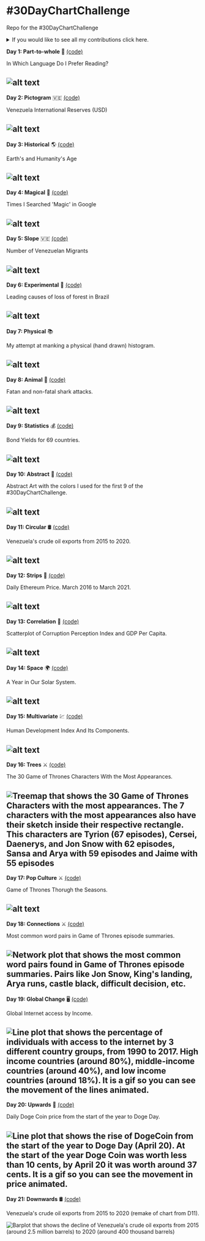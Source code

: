 # #30DayChartChallenge
Repo for the #30DayChartChallenge

<details>
  <summary>If you would like to see all my contributions click here.</summary>

<!-- toc -->
**Comparisons**
 - Day 1: [Part-to-whole 📘](https://github.com/luisfrein/-30DayChartChallenge/tree/master/1.%20Part-to-whole)
 - Day 2: [Pictogram 🇻🇪](https://github.com/luisfrein/-30DayChartChallenge/tree/master/2.%20Pictogram)
 - Day 3: [Historical 🌎](https://github.com/luisfrein/-30DayChartChallenge/tree/master/3.Historical)
 - Day 4: [Magical 🧙](https://github.com/luisfrein/-30DayChartChallenge/tree/master/4.Magical)
 - Day 5: [Slope 🇻🇪](https://github.com/luisfrein/-30DayChartChallenge/tree/master/5.Slope)
 - Day 6: [Experimental 🌳](https://github.com/luisfrein/-30DayChartChallenge/tree/master/6.Experimental)
 
 **Distributions**
 - Day 7: [Physical 📚](https://github.com/luisfrein/-30DayChartChallenge/tree/master/7.Physical)
 - Day 8: [Animal 🦈](https://github.com/luisfrein/-30DayChartChallenge/tree/master/8.Animal)
 - Day 9: [Statistics 💰](https://github.com/luisfrein/-30DayChartChallenge/tree/master/9.Statistics)
 - Day 10: [Abstract 🎨](https://github.com/luisfrein/-30DayChartChallenge/tree/master/10.Abstract)
 - Day 11: [Circular 🛢️](https://github.com/luisfrein/-30DayChartChallenge/tree/master/11.Circular)
 - Day 12: [Strips 💱](https://github.com/luisfrein/-30DayChartChallenge/tree/master/12.Stripes)

 **Relationships**
 - Day 13: [Correlation 📈](https://github.com/luisfrein/-30DayChartChallenge/tree/master/13.Correlation)
 - Day 14: [Space 🌍](https://github.com/luisfrein/-30DayChartChallenge/tree/master/14.Space)
 - Day 15: [Multivariate 💹](https://github.com/luisfrein/-30DayChartChallenge/tree/master/15.Multivariate)
 - Day 16: [Trees ⚔️](https://github.com/luisfrein/-30DayChartChallenge/tree/master/16.%20Trees)
 - Day 17: [Pop Culture ⚔️](https://github.com/luisfrein/-30DayChartChallenge/tree/master/17.Pop%20Culture)
 - Day 18: [Connections ⚔️](https://github.com/luisfrein/-30DayChartChallenge/tree/master/18.Connections)
 
 **Time Series**
 - Day 19: [Global Change 🖥️](https://github.com/luisfrein/-30DayChartChallenge/tree/master/19.Global%20Change)
 - Day 20: [Upwards 🐶](https://github.com/luisfrein/-30DayChartChallenge/tree/master/D20.Upwards)
 - Day 21: [Downwards 🛢️](https://github.com/luisfrein/-30DayChartChallenge/tree/master/D21.Downwards)
<!-- tocstop -->
</details>


**Day 1: Part-to-whole** 📘 [(code)](https://github.com/luisfrein/-30DayChartChallenge/blob/master/1.%20Part-to-whole/1.%20Part-to-whole.R)

In Which Language Do I Prefer Reading?

![alt text](https://github.com/luisfrein/-30DayChartChallenge/blob/master/1.%20Part-to-whole/part-to-whole.png)
---

**Day 2: Pictogram** 🇻🇪 [(code)](https://github.com/luisfrein/-30DayChartChallenge/blob/master/2.%20Pictogram/2.%20Pictogram.R)

Venezuela International Reserves (USD)

![alt text](https://github.com/luisfrein/-30DayChartChallenge/blob/master/2.%20Pictogram/2Pictogram_English.png)
---

**Day 3: Historical** 🌎 [(code)](https://github.com/luisfrein/-30DayChartChallenge/blob/master/3.Historical/3.Historical.R)

Earth's and Humanity's Age

![alt text](https://github.com/luisfrein/-30DayChartChallenge/blob/master/3.Historical/3.Historical.png)
---

**Day 4: Magical** 🧙 [(code)](https://github.com/luisfrein/-30DayChartChallenge/blob/master/4.Magical/4.Magical.R)

Times I Searched 'Magic' in Google

![alt text](https://github.com/luisfrein/-30DayChartChallenge/blob/master/4.Magical/4.Magical.png)
---

**Day 5: Slope** 🇻🇪 [(code)](https://github.com/luisfrein/-30DayChartChallenge/blob/master/5.Slope/5.Slope.R)

Number of Venezuelan Migrants

![alt text](https://github.com/luisfrein/-30DayChartChallenge/blob/master/5.Slope/5.Slope.png)
---

**Day 6: Experimental** 🌳 [(code)](https://github.com/luisfrein/-30DayChartChallenge/blob/master/6.Experimental/W15_Deforestation.R)

Leading causes of loss of forest in Brazil

![alt text](https://github.com/luisfrein/R_Tidytuesday/blob/master/2021/W15_Deforestation/6.Experimental.png)
---

**Day 7: Physical** 📚

My attempt at manking a physical (hand drawn) histogram.

![alt text](https://github.com/luisfrein/-30DayChartChallenge/blob/master/7.Physical/7.Physical.jpg)
---

**Day 8: Animal** 🦈 [(code)](https://github.com/luisfrein/-30DayChartChallenge/blob/master/8.Animal/8.Animal.R)

Fatan and non-fatal shark attacks.

![alt text](https://github.com/luisfrein/-30DayChartChallenge/blob/master/8.Animal/8.Animal.png)
---

**Day 9: Statistics** 💰 [(code)](https://github.com/luisfrein/-30DayChartChallenge/blob/master/9.Statistics/9.Statistics.R)

Bond Yields for 69 countries.

![alt text](https://github.com/luisfrein/-30DayChartChallenge/blob/master/9.Statistics/yields.png)
---

**Day 10: Abstract** 🎨 [(code)](https://github.com/luisfrein/-30DayChartChallenge/blob/master/10.Abstract/10.Abstract.R)

Abstract Art with the colors I used for the first 9 of the #30DayChartChallenge.

![alt text](https://github.com/luisfrein/-30DayChartChallenge/blob/master/10.Abstract/10.Abstract.png)
---

**Day 11: Circular** 🛢️ [(code)](https://github.com/luisfrein/-30DayChartChallenge/blob/master/11.Circular/11.Circular.R)

Venezuela's crude oil exports from 2015 to 2020.

![alt text](https://github.com/luisfrein/-30DayChartChallenge/blob/master/11.Circular/11.Circular.png)
---

**Day 12: Strips** 💱 [(code)](https://github.com/luisfrein/-30DayChartChallenge/blob/master/12.Stripes/12.Stripes.R)

Daily Ethereum Price. March 2016 to March 2021.

![alt text](https://github.com/luisfrein/-30DayChartChallenge/blob/master/12.Stripes/12.Stripes.png)
---

**Day 13: Correlation** 💱 [(code)](https://github.com/luisfrein/-30DayChartChallenge/blob/master/13.Correlation/13.Correlation.R)

Scatterplot of Corruption Perception Index and GDP Per Capita.

![alt text](https://github.com/luisfrein/-30DayChartChallenge/blob/master/13.Correlation/13.Correlation.png)
---

**Day 14: Space** 🌍 [(code)](https://github.com/luisfrein/-30DayChartChallenge/blob/master/14.Space/14.Space.R)

A Year in Our Solar System.

![alt text](https://github.com/luisfrein/-30DayChartChallenge/blob/master/14.Space/14.Space.png)
---

**Day 15: Multivariate** 💹 [(code)](https://github.com/luisfrein/-30DayChartChallenge/blob/master/15.Multivariate/15.Multivariate.R)

Human Development Index And Its Components.

![alt text](https://github.com/luisfrein/-30DayChartChallenge/blob/master/15.Multivariate/15.Multivariate.png)
---

**Day 16: Trees** ⚔️ [(code)](https://github.com/luisfrein/R_Tidytuesday/blob/master/2021/W05_Plastic_Pollution/W05_Plastic_Pollution.R)

The 30 Game of Thrones Characters With the Most Appearances.

![Treemap that shows the 30 Game of Thrones Characters with the most appearances. The 7 characters with the most appearances also have their sketch inside their respective rectangle. This characters are Tyrion (67 episodes), Cersei, Daenerys, and Jon Snow with 62 episodes, Sansa and Arya with 59 episodes and Jaime with 55 episodes](https://github.com/luisfrein/-30DayChartChallenge/blob/master/16.%20Trees/D16.Trees2.png)
---

**Day 17: Pop Culture** ⚔️ [(code)](https://github.com/luisfrein/-30DayChartChallenge/blob/master/17.Pop%20Culture/17.Pop%20Culture.R)

Game of Thrones Thorugh the Seasons.

![alt text](https://github.com/luisfrein/-30DayChartChallenge/blob/master/17.Pop%20Culture/17.Pop%20Culture.png)
---

**Day 18: Connections** ⚔️ [(code)](https://github.com/luisfrein/-30DayChartChallenge/blob/master/18.Connections/18.Connections.R)

Most common word pairs in Game of Thrones episode summaries.

![Network plot that shows the most common word pairs found in Game of Thrones episode summaries. Pairs like Jon Snow, King's landing, Arya runs, castle black, difficult decision, etc.](https://github.com/luisfrein/-30DayChartChallenge/blob/master/18.Connections/D18.Connections.png)
---

**Day 19: Global Change** 🖥️ [(code)](https://github.com/luisfrein/-30DayChartChallenge/blob/master/19.Global%20Change/19.Global%20Change.R)

Global Internet access by Income.

![Line plot that shows the percentage of individuals with access to the internet by 3 different country groups, from 1990 to 2017. High income countries (around 80%), middle-income countries (around 40%), and low income countries (around 18%). It is a gif so you can see the movement of the lines animated.](https://github.com/luisfrein/-30DayChartChallenge/blob/master/19.Global%20Change/D19.Global%20Change.gif)
---

**Day 20: Upwards** 🐶 [(code)](https://github.com/luisfrein/-30DayChartChallenge/blob/master/D20.Upwards/D20.Upwards.R)

Daily Doge Coin price from the start of the year to Doge Day.

![Line plot that shows the rise of DogeCoin from the start of the year to Doge Day (April 20). At the start of the year Doge Coin was worth less than 10 cents, by April 20 it was worth around 37 cents. It is a gif so you can see the movement in price animated.](https://github.com/luisfrein/-30DayChartChallenge/blob/master/D20.Upwards/D20.Upwards.gif)
---

**Day 21: Downwards** 🛢️ [(code)](https://github.com/luisfrein/-30DayChartChallenge/blob/master/D21.Downwards/D21.Downwards.R)

Venezuela's crude oil exports from 2015 to 2020 (remake of chart from D11).

![Barplot that shows the decline of Venezuela's crude oil exports from 2015 (around 2.5 million barrels) to 2020 (around 400 thousand barrels)](https://github.com/luisfrein/-30DayChartChallenge/blob/master/D21.Downwards/D20.Downwards.png)
